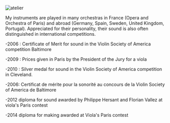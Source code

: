 ![atelier](https://lutherie.github.io/page3/files/stacks_image_18_1.png)

My instruments are played in many orchestras in France (Opera and Orchestra of Paris) and abroad (Germany, Spain, Sweden, United Kingdom, Portugal).
Appreciated for their personality, their sound is also often distinguished in international competitions.


-2006 : Certificate of Merit for sound in the Violin Society of America competition Baltimore

-2009 : Prices given in Paris by the President of the Jury for a viola

-2010 : Silver medal for sound in the Violin Society of America competition in Cleveland.

-2006: Certificat de mérite pour la sonorité au concours de la Violin Society of America de Baltimore

-2012 diploma for sound awarded by Philippe Hersant and Florian Vallez at viola's Paris contest

-2014 diploma for making awarded at Viola's Paris contest
